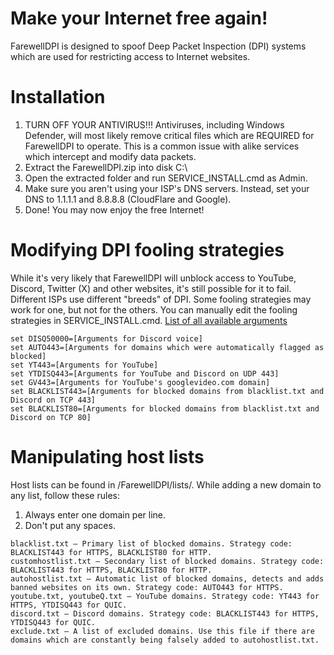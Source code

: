 # Make your Internet free again!
FarewellDPI is designed to spoof Deep Packet Inspection (DPI) systems which are used for restricting access to Internet websites.

# Installation
1) TURN OFF YOUR ANTIVIRUS!!! Antiviruses, including Windows Defender, will most likely remove critical files which are REQUIRED for FarewellDPI to operate. This is a common issue with alike services which intercept and modify data packets.
2) Extract the FarewellDPI.zip into disk C:\
3) Open the extracted folder and run SERVICE_INSTALL.cmd as Admin.
4) Make sure you aren't using your ISP's DNS servers. Instead, set your DNS to 1.1.1.1 and 8.8.8.8 (CloudFlare and Google).
5) Done! You may now enjoy the free Internet!

# Modifying DPI fooling strategies
While it's very likely that FarewellDPI will unblock access to YouTube, Discord, Twitter (X) and other websites, it's still possible for it to fail.
Different ISPs use different "breeds" of DPI. Some fooling strategies may work for one, but not for the others.
You can manually edit the fooling strategies in SERVICE_INSTALL.cmd.
[List of all available arguments](https://github.com/ardemanse/zapret/blob/master/docs/readme.en.md#nfqws)

```
set DISQ50000=[Arguments for Discord voice]
set AUTO443=[Arguments for domains which were automatically flagged as blocked]
set YT443=[Arguments for YouTube]
set YTDISQ443=[Arguments for YouTube and Discord on UDP 443]
set GV443=[Arguments for YouTube's googlevideo.com domain]
set BLACKLIST443=[Arguments for blocked domains from blacklist.txt and Discord on TCP 443]
set BLACKLIST80=[Arguments for blocked domains from blacklist.txt and Discord on TCP 80]
```

# Manipulating host lists
Host lists can be found in /FarewellDPI/lists/. While adding a new domain to any list, follow these rules:
1) Always enter one domain per line.
2) Don't put any spaces.

```
blacklist.txt — Primary list of blocked domains. Strategy code: BLACKLIST443 for HTTPS, BLACKLIST80 for HTTP.
customhostlist.txt — Secondary list of blocked domains. Strategy code: BLACKLIST443 for HTTPS, BLACKLIST80 for HTTP.
autohostlist.txt — Automatic list of blocked domains, detects and adds banned websites on its own. Strategy code: AUTO443 for HTTPS.
youtube.txt, youtubeQ.txt — YouTube domains. Strategy code: YT443 for HTTPS, YTDISQ443 for QUIC.
discord.txt — Discord domains. Strategy code: BLACKLIST443 for HTTPS, YTDISQ443 for QUIC.
exclude.txt — A list of excluded domains. Use this file if there are domains which are constantly being falsely added to autohostlist.txt.
```
